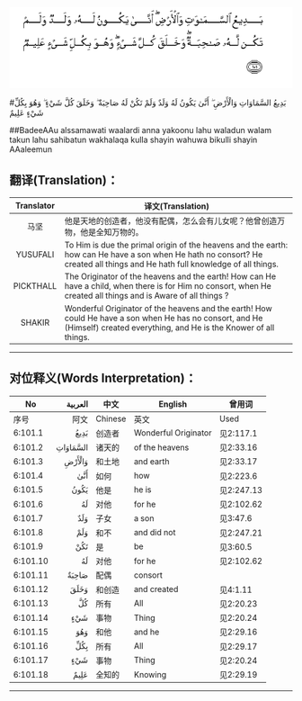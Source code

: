 ![006:101](images/006_101.gif)

#بَدِيعُ السَّمَاوَاتِ وَالْأَرْضِ ۖ أَنَّىٰ يَكُونُ لَهُ وَلَدٌ وَلَمْ تَكُنْ لَهُ صَاحِبَةٌ ۖ وَخَلَقَ كُلَّ شَيْءٍ ۖ وَهُوَ بِكُلِّ شَيْءٍ عَلِيمٌ  

##BadeeAAu alssamawati waalardi anna yakoonu lahu waladun walam takun lahu sahibatun wakhalaqa kulla shayin wahuwa bikulli shayin AAaleemun 

## 翻译(Translation)：

| Translator | 译文(Translation)                                            |
| :--------: | ------------------------------------------------------------ |
|    马坚    | 他是天地的创造者，他没有配偶，怎么会有儿女呢？他曾创造万物，他是全知万物的。 |
|  YUSUFALI  | To Him is due the primal origin of the heavens and the earth: how can He have a son when He hath no consort? He created all things and He hath full knowledge of all things. |
| PICKTHALL  | The Originator of the heavens and the earth! How can He have a child, when there is for Him no consort, when He created all things and is Aware of all things ? |
|   SHAKIR   | Wonderful Originator of the heavens and the earth! How could He have a son when He has no consort, and He (Himself) created everything, and He is the Knower of all things. |

---

## 对位释义(Words Interpretation)：

| No   | العربية | 中文    | English | 曾用词 |
| ---- | ------: | ------- | ------- | ------ |
| 序号 |    阿文 | Chinese | 英文    | Used   |
| 6:101.1  | بَدِيعُ     | 创造者 | Wonderful Originator | 见2:117.1  |
| 6:101.2  | السَّمَاوَاتِ | 诸天的 | of the heavens       | 见2:33.16  |
| 6:101.3  | وَالْأَرْضِ   | 和土地 | and earth            | 见2:33.17  |
| 6:101.4  | أَنَّىٰ      | 如何   | how                  | 见2:223.6  |
| 6:101.5  | يَكُونُ     | 他是   | he is                | 见2:247.13 |
| 6:101.6  | لَهُ       | 对他   | for he               | 见2:102.62 |
| 6:101.7  | وَلَدٌ      | 子女   | a son                | 见3:47.6   |
| 6:101.8  | وَلَمْ      | 和不   | and did not          | 见2:247.21 |
| 6:101.9  | تَكُنْ      | 是     | be                   | 见3:60.5   |
| 6:101.10 | لَهُ       | 对他   | for he               | 见2:102.62 |
| 6:101.11 | صَاحِبَةٌ    | 配偶   | consort              |            |
| 6:101.12 | وَخَلَقَ     | 和创造 | and created          | 见4:1.11   |
| 6:101.13 | كُلَّ       | 所有   | All                  | 见2:20.23  |
| 6:101.14 | شَيْءٍ      | 事物   | Thing                | 见2:20.24  |
| 6:101.15 | وَهُوَ      | 和他   | and he               | 见2:29.16  |
| 6:101.16 | بِكُلِّ      | 所有   | All                  | 见2:29.17  |
| 6:101.17 | شَيْءٍ      | 事物   | Thing                | 见2:20.24  |
| 6:101.18 | عَلِيمٌ     | 全知的 | Knowing              | 见2:29.19  |

---
